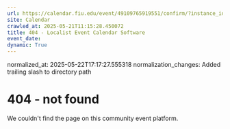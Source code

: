 ```yaml
---
url: https://calendar.fiu.edu/event/49109765919551/confirm/?instance_id=49109765953365&return=https%3A%2F%2Fcalendar.fiu.edu%2Fcalendar%3Fevent_types%255B%255D%3D121719
site: Calendar
crawled_at: 2025-05-21T11:15:28.450072
title: 404 - Localist Event Calendar Software
event_date: 
dynamic: True
---
```

normalized_at: 2025-05-22T17:17:27.555318
normalization_changes: Added trailing slash to directory path

# 404 - not found
We couldn't find the page on this community event platform.
